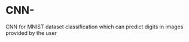 # CNN-
CNN for MNIST dataset classification which can predict digits in images provided by the user
